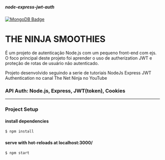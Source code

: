 ##### node-express-jwt-auth 
[![MongoDB Badge](https://img.shields.io/badge/-Atlas%20MongoDB-6AA127?style=flat-square&labelColor=47A24B&logo=MongoDB&logoColor=white&link=https://www.mongodb.com/cloud/atlas)](https://www.mongodb.com/cloud/atlas)
# THE NINJA SMOOTHIES
  É um projeto de autenticação Node.js com um pequeno front-end com ejs. O foco principal deste projeto foi aprender o uso de autherization JWT e proteção de rotas de usuário não autenticado.
  
  Projeto desenvolvido seguindo a serie de tutoriais NodeJs Express JWT Authentication no canal The Net Ninja no YouTube

### API Auth: Node.js, Express, JWT(token), Cookies
---
### Project Setup
#### install dependencies
```bash
$ npm install
```
#### serve with hot-reloads at localhost:3000/

```bash
$ npm start
```
